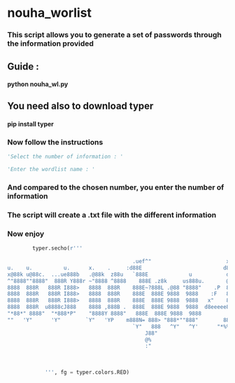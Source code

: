 # nouha_worlist


### This script allows you to generate a set of passwords through the information provided

## Guide :
#### python nouha_wl.py
## You need also to download typer
#### pip install typer

### Now follow the instructions 

``` Python
'Select the number of information : '

'Enter the wordlist name : '
```
### And compared to the chosen number, you enter the number of information
### The script will create a .txt file with the different information

### Now enjoy

```python
        typer.secho(r'''
                                                                                                                        
                                        .uef^"                        xeee        .n~~%x.             xeee    
u.    u.          u.      x.    .     :d88E                          d888R      x88X   888.          d888R    
x@88k u@88c.  ...ue888b   .@88k  z88u   `888E             u           d8888R     X888X   8888L        d8888R    
^"8888""8888"  888R Y888r ~"8888 ^8888    888E .z8k     us888u.       @ 8888R    X8888X   88888       @ 8888R    
8888  888R   888R I888>   8888  888R    888E~?888L .@88 "8888"    .P  8888R    88888X   88888X    .P  8888R    
8888  888R   888R I888>   8888  888R    888E  888E 9888  9888    :F   8888R    88888X   88888X   :F   8888R    
8888  888R   888R I888>   8888  888R    888E  888E 9888  9888   x"    8888R    88888X   88888f  x"    8888R    
8888  888R  u8888cJ888    8888 ,888B .  888E  888E 9888  9888  d8eeeee88888eer 48888X   88888  d8eeeee88888eer 
"*88*" 8888"  "*888*P"    "8888Y 8888"   888E  888E 9888  9888         8888R     ?888X   8888"         8888R    
""   'Y"      'Y"        `Y"   'YP    m888N= 888> "888*""888"        8888R      "88X   88*`          8888R    
                                        `Y"   888   ^Y"   ^Y'      "*%%%%%%**~     ^"==="`         "*%%%%%%**~ 
                                            J88"                                                              
                                            @%                                                                
                                            :"        
            
            
            
            ''', fg = typer.colors.RED)
```
